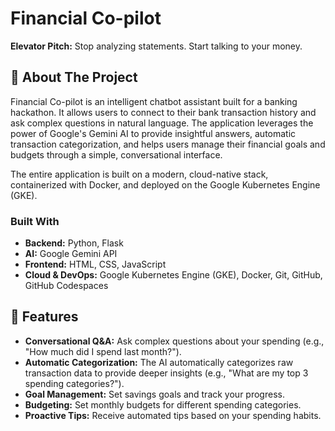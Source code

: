 # Financial Co-pilot

**Elevator Pitch:** Stop analyzing statements. Start talking to your money.

## 🚀 About The Project

Financial Co-pilot is an intelligent chatbot assistant built for a banking hackathon. It allows users to connect to their bank transaction history and ask complex questions in natural language. The application leverages the power of Google's Gemini AI to provide insightful answers, automatic transaction categorization, and helps users manage their financial goals and budgets through a simple, conversational interface.

The entire application is built on a modern, cloud-native stack, containerized with Docker, and deployed on the Google Kubernetes Engine (GKE).

### Built With

* **Backend:** Python, Flask
* **AI:** Google Gemini API
* **Frontend:** HTML, CSS, JavaScript
* **Cloud & DevOps:** Google Kubernetes Engine (GKE), Docker, Git, GitHub, GitHub Codespaces

## 🎯 Features

* **Conversational Q&A:** Ask complex questions about your spending (e.g., "How much did I spend last month?").
* **Automatic Categorization:** The AI automatically categorizes raw transaction data to provide deeper insights (e.g., "What are my top 3 spending categories?").
* **Goal Management:** Set savings goals and track your progress.
* **Budgeting:** Set monthly budgets for different spending categories.
* **Proactive Tips:** Receive automated tips based on your spending habits.